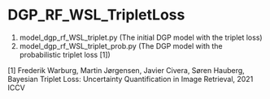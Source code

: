 # DGP_RF_WSL_TripletLoss

1.	model_dgp_rf_WSL_triplet.py (The initial DGP model with the triplet loss)
2.	model_dgp_rf_WSL_triplet_prob.py (The DGP model with the probabilistic triplet loss [1]) 



[1] Frederik Warburg, Martin Jørgensen, Javier Civera, Søren Hauberg, Bayesian Triplet Loss: Uncertainty Quantification in Image Retrieval, 2021 ICCV

